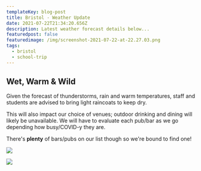 ```yaml
---
templateKey: blog-post
title: Bristol - Weather Update
date: 2021-07-22T21:34:20.656Z
description: Latest weather forecast details below...
featuredpost: false
featuredimage: /img/screenshot-2021-07-22-at-22.27.03.png
tags:
  - bristol
  - school-trip
---
```

## Wet, Warm & Wild

Given the forecast of thunderstorms, rain and warm temperatures, staff and students are advised to bring light raincoats to keep dry.

This will also impact our choice of venues; outdoor drinking and dining will likely be unavailable. We will have to evaluate each pub/bar as we go depending how busy/COVID-y they are.

There's **plenty** of bars/pubs on our list though so we're bound to find one!



![](/img/screenshot-2021-07-22-at-22.27.46.png)

![](/img/screenshot-2021-07-22-at-22.27.28.png)
